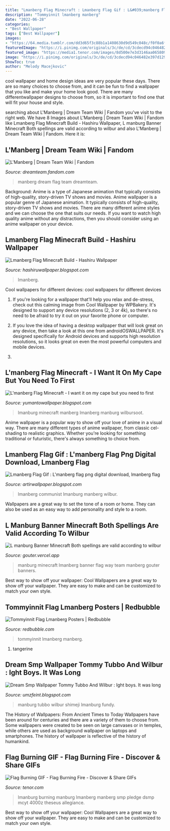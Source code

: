 ```yaml
---
title: "Lmanberg Flag Minecraft : Lmanberg Flag Gif : L&#039;manberg Flag Png Digital Download, Lmanberg Flag"
description: "Tommyinnit lmanberg manberg"
date: "2022-06-28"
categories:
- "Best Wallpaper"
tags: ["Best Wallpaper"]
images:
- "https://64.media.tumblr.com/dd3d65f3c88b1a1408630d9d549c048c/f0f0a6f6f3b833cf-7a/s500x750/41aa59ea2fe2f1493167feb40d77c0b819a95f4b.png"
featuredImage: "https://i.pinimg.com/originals/3c/de/cd/3cdecd94c046482e397d1296da6addfb.jpg"
featured_image: "https://media1.tenor.com/images/8d500e7e3d3146aa065809ddfc7bac25/tenor.gif?itemid=19318809"
image: "https://i.pinimg.com/originals/3c/de/cd/3cdecd94c046482e397d1296da6addfb.jpg"
ShowToc: true
author: "Melody Macejkovic"
---
```



cool wallpaper and home design ideas are very popular these days. There are so many choices to choose from, and it can be fun to find a wallpaper that you like and make your home look good. There are many differentwallpaper designs to choose from, so it is important to find one that will fit your house and style.

	

		
searching about L&#039;Manberg | Dream Team Wiki | Fandom you've visit to the right web. We have 8 Images about L&#039;Manberg | Dream Team Wiki | Fandom like Lmanberg Flag Minecraft Build - Hashiru Wallpaper, L manburg Banner Minecraft Both spellings are valid according to wilbur and also L&#039;Manberg | Dream Team Wiki | Fandom. Here it is:
		
    
## L&#039;Manberg | Dream Team Wiki | Fandom

<img loading=lazy src="https://static.wikia.nocookie.net/dream_team/images/1/10/Flag_of_L&#039;Manberg.svg/revision/latest?cb=20201215183528" onerror="this.onerror=null;this.src='https://tse2.mm.bing.net/th?id=OIP.kfSEy43SMYyvPtpd2OVFqgHaEK&amp;pid=15.1';" alt="L&#039;Manberg | Dream Team Wiki | Fandom">

_Source: dreamteam.fandom.com_

>manberg dream flag team dreamteam. 

	

Background: Anime is a type of Japanese animation that typically consists of high-quality, story-driven TV shows and movies.
Anime wallpaper is a popular genre of Japanese animation. It typically consists of high-quality, story-driven TV shows and movies. There are many different anime styles and we can choose the one that suits our needs. If you want to watch high quality anime without any distractions, then you should consider using an anime wallpaper on your device.

    
## Lmanberg Flag Minecraft Build - Hashiru Wallpaper

<img loading=lazy src="https://preview.redd.it/j561v2ejvt761.png?width=1920&amp;format=png&amp;auto=webp&amp;s=2aad98d9c01b52b96b5cb4e3e21412be166b3090" onerror="this.onerror=null;this.src='https://tse2.mm.bing.net/th?id=OIP.aFYy5TDV4mzMapHyoQwW9AHaD7&amp;pid=15.1';" alt="Lmanberg Flag Minecraft Build - Hashiru Wallpaper">

_Source: hashiruwallpaper.blogspot.com_

>lmanberg. 

	

Cool wallpapers for different devices:
cool wallpapers for different devices 

1. If you're looking for a wallpaper that'll help you relax and de-stress, check out this calming image from Cool Wallpaper by WPBakery. It's designed to support any device resolutions (2, 3 or 4k), so there's no need to be afraid to try it out on your favorite phone or computer.

2. If you love the idea of having a desktop wallpaper that will look great on any device, then take a look at this one from androidOSWALLPAPER. It's designed specifically for Android devices and supports high resolution resolutions, so it looks great on even the most powerful computers and mobile devices.

3.

    
## L&#039;manberg Flag Minecraft - I Want It On My Cape But You Need To First

<img loading=lazy src="https://i.pinimg.com/originals/3c/de/cd/3cdecd94c046482e397d1296da6addfb.jpg" onerror="this.onerror=null;this.src='https://tse2.mm.bing.net/th?id=OIP.hua_yeSUimZ6hpDUlqRqkQHaFj&amp;pid=15.1';" alt="L&#039;manberg Flag Minecraft - I want it on my cape but you need to first">

_Source: yumantowallpaper.blogspot.com_

>lmanburg minecraft manberg lmanberg manburg wilbursoot. 

	

Anime wallpaper is a popular way to show off your love of anime in a visual way. There are many different types of anime wallpaper, from classic cel-shading to realistic graphics. Whether you're looking for something traditional or futuristic, there's always something to choice from.

    
## Lmanberg Flag Gif : L&#039;manberg Flag Png Digital Download, Lmanberg Flag

<img loading=lazy src="https://i.redd.it/qadqtuxicf161.png" onerror="this.onerror=null;this.src='https://tse2.mm.bing.net/th?id=OIP.xCLt-EccT7DrM_uE3Zqd4gHaEK&amp;pid=15.1';" alt="Lmanberg Flag Gif : L&#039;manberg flag png digital download, lmanberg flag">

_Source: artirwallpaper.blogspot.com_

>lmanberg communist lmanburg manberg wilbur. 

	

Wallpapers are a great way to set the tone of a room or home. They can also be used as an easy way to add personality and style to a room.

    
## L Manburg Banner Minecraft Both Spellings Are Valid According To Wilbur

<img loading=lazy src="https://i.redd.it/edr9pjdj7ds51.jpg" onerror="this.onerror=null;this.src='https://tse4.mm.bing.net/th?id=OIP.d8No36wj-vp_Ddm0bCnCfQHaEK&amp;pid=15.1';" alt="L manburg Banner Minecraft Both spellings are valid according to wilbur">

_Source: gouter.vercel.app_

>manburg minecraft lmanberg banner flag way team manberg gouter banners. 

	

Best way to show off your wallpaper:
Cool Wallpapers are a great way to show off your wallpaper. They are easy to make and can be customized to match your own style.

    
## Tommyinnit Flag Lmanberg Posters | Redbubble

<img loading=lazy src="https://ih1.redbubble.net/image.2250760091.3967/poster,504x498,f8f8f8-pad,600x600,f8f8f8.jpg" onerror="this.onerror=null;this.src='https://tse4.mm.bing.net/th?id=OIP.0h-4Q3qA9YmM_6ONcavSawHaHa&amp;pid=15.1';" alt="Tommyinnit Flag Lmanberg Posters | Redbubble">

_Source: redbubble.com_

>tommyinnit lmanberg manberg. 

	

1. tangerine 

    
## Dream Smp Wallpaper Tommy Tubbo And Wilbur : Ight Boys. It Was Long

<img loading=lazy src="https://64.media.tumblr.com/dd3d65f3c88b1a1408630d9d549c048c/f0f0a6f6f3b833cf-7a/s500x750/41aa59ea2fe2f1493167feb40d77c0b819a95f4b.png" onerror="this.onerror=null;this.src='https://tse3.mm.bing.net/th?id=OIP.uazBy3X-Byyqsd5FQB-vIwHaI0&amp;pid=15.1';" alt="Dream Smp Wallpaper Tommy Tubbo And Wilbur : Ight boys. It was long">

_Source: umzfeint.blogspot.com_

>manburg tubbo wilbur shimeji lmanburg fundy. 

	

The History of Wallpapers: From Ancient Times to Today
Wallpapers have been around for centuries and there are a variety of them to choose from. Some wallpapers were created to be seen on large canvases or in temples, while others are used as background wallpaper on laptops and smartphones. The history of wallpaper is reflective of the history of humankind.

    
## Flag Burning GIF - Flag Burning Fire - Discover &amp; Share GIFs

<img loading=lazy src="https://media1.tenor.com/images/8d500e7e3d3146aa065809ddfc7bac25/tenor.gif?itemid=19318809" onerror="this.onerror=null;this.src='https://tse4.mm.bing.net/th?id=OIP.jVAOfj0xRqoGWAnd_HusJQHaEK&amp;pid=15.1';" alt="Flag Burning GIF - Flag Burning Fire - Discover &amp; Share GIFs">

_Source: tenor.com_

>lmanburg burning manburg lmanberg manberg smp pledge dsmp mcyt 4000z theseus allegiance. 

	

Best way to show off your wallpaper:
Cool Wallpapers are a great way to show off your wallpaper. They are easy to make and can be customized to match your own style.

